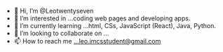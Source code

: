 - 👋 Hi, I’m @Leotwentyseven
- 👀 I’m interested in ...coding web pages and developing apps.
- 🌱 I’m currently learning ...html, CSs, JavaScript (React), Java, Python.
- 💞️ I’m looking to collaborate on ...
- 📫 How to reach me ...leo.imcsstudent@gmail.com

<!---
Leotwentyseven/Leotwentyseven is a ✨ special ✨ repository because its `README.md` (this file) appears on your GitHub profile.
You can click the Preview link to take a look at your changes.
--->

